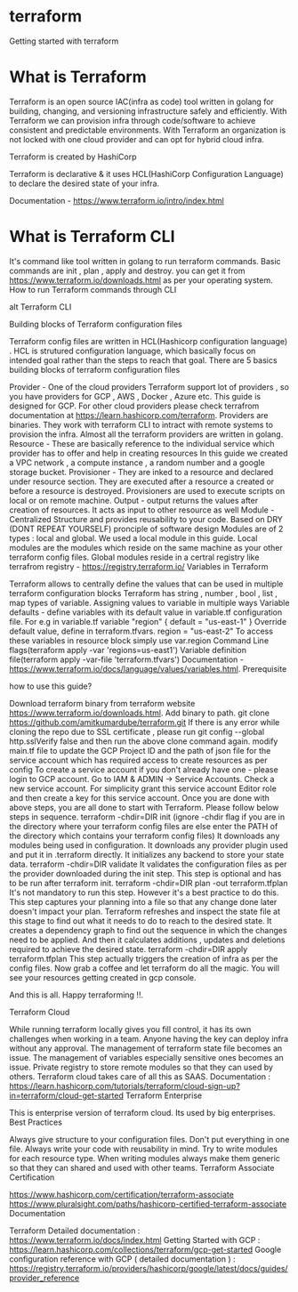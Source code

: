 # terraform
Getting started with terraform

# What is Terraform

Terraform is an open source IAC(infra as code) tool written in golang for building, changing, and versioning infrastructure safely and efficiently. With Terraform we can provision infra through code/software to achieve consistent and predictable environments. With Terraform an organization is not locked with one cloud provider and can opt for hybrid cloud infra.

Terraform is created by HashiCorp

Terraform is declarative & it uses HCL(HashiCorp Configuration Language) to declare the desired state of your infra.

Documentation - https://www.terraform.io/intro/index.html

# What is Terraform CLI

It's command like tool written in golang to run terraform commands.
Basic commands are init , plan , apply and destroy.
you can get it from https://www.terraform.io/downloads.html as per your operating system.
How to run Terraform commands through CLI

alt Terraform CLI

Building blocks of Terraform configuration files

Terraform config files are written in HCL(Hashicorp configuration language) . HCL is strutured configuration language, which basically focus on intended goal rather than the steps to reach that goal. There are 5 basics building blocks of terraform configuration files

Provider - One of the cloud providers
Terraform support lot of providers , so you have providers for GCP , AWS , Docker , Azure etc. This guide is designed for GCP. For other cloud providers please check terrafrom documentation at https://learn.hashicorp.com/terraform.
Providers are binaries. They work with terraform CLI to intract with remote systems to provision the infra.
Almost all the terraform providers are written in golang.
Resource - These are basically reference to the individual service which provider has to offer and help in creating resources In this guide we created a VPC network , a compute instance , a random number and a google storage bucket.
Provisioner - They are inked to a resource and declared under resource section. They are executed after a resource a created or before a resource is destroyed.
Provisioners are used to execute scripts on local or on remote machine.
Output - output returns the values after creation of resources. It acts as input to other resource as well
Module -Centralized Structure and provides reusability to your code. Based on DRY (DONT REPEAT YOURSELF) pronciple of software design
Modules are of 2 types : local and global. We used a local module in this guide.
Local modules are the modules which reside on the same machine as your other terraform config files.
Global modules reside in a certral registry like terrafrom registry - https://registry.terraform.io/
Variables in Terraform

Terraform allows to centrally define the values that can be used in multiple terraform configuration blocks
Terraform has string , number , bool , list , map types of variable.
Assigning values to variable in multiple ways
Variable defaults - define variables with its default value in variable.tf configuration file. For e.g in variable.tf variable "region" { default = "us-east-1" }
Override default value, define in terraform.tfvars. region = "us-east-2"
To access these variables in resource block simply use var.region
Command Line flags(terraform apply -var 'regions=us-east1')
Variable definition file(terraform apply -var-file 'terraform.tfvars')
Documentation - https://www.terraform.io/docs/language/values/variables.html.
Prerequisite

how to use this guide?

Download terraform binary from terraform website https://www.terraform.io/downloads.html.
Add binary to path.
git clone https://github.com/amitkumardube/terraform.git
If there is any error while cloning the repo due to SSL certificate , please run git config --global http.sslVerify false and then run the above clone command again.
modify main.tf file to update the GCP Project ID and the path of json file for the service account which has required access to create resources as per config
To create a service account if you don't already have one - please login to GCP account. Go to IAM & ADMIN -> Service Accounts. Check a new service account. For simplicity grant this service account Editor role and then create a key for this service account.
Once you are done with above steps, you are all done to start with Terraform. Please follow below steps in sequence.
terraform -chdir=DIR init (ignore -chdir flag if you are in the directory where your terraform config files are else enter the PATH of the directory which contains your terraform config files)
It downloads any modules being used in configuration.
It downloads any provider plugin used and put it in .terraform directly.
It initializes any backend to store your state data.
terraform -chdir=DIR validate
It validates the configuration files as per the provider downloaded during the init step.
This step is optional and has to be run after terraform init.
terraform -chdir=DIR plan -out terraform.tfplan
It's not mandatory to run this step. However it's a best practice to do this.
This step captures your planning into a file so that any change done later doesn't impact your plan.
Terraform refreshes and inspect the state file at this stage to find out what it needs to do to reach to the desired state.
It creates a dependency graph to find out the sequence in which the changes need to be applied.
And then it calculates additions , updates and deletions required to achieve the desired state.
terraform -chdir=DIR apply terraform.tfplan
This step actually triggers the creation of infra as per the config files.
Now grab a coffee and let terraform do all the magic. You will see your resources getting created in gcp console.

And this is all. Happy terraforming !!.

Terraform Cloud

While running terraform locally gives you fill control, it has its own challenges when working in a team.
Anyone having the key can deploy infra without any approval.
The management of terraform state file becomes an issue.
The management of variables especially sensitive ones becomes an issue.
Private registry to store remote modules so that they can used by others.
Terraform cloud takes care of all this as SAAS.
Documentation : https://learn.hashicorp.com/tutorials/terraform/cloud-sign-up?in=terraform/cloud-get-started
Terraform Enterprise

This is enterprise version of terraform cloud.
Its used by big enterprises.
Best Practices

Always give structure to your configuration files. Don't put everything in one file.
Always write your code with reusability in mind. Try to write modules for each resource type.
When writing modules always make them generic so that they can shared and used with other teams.
Terraform Associate Certification

https://www.hashicorp.com/certification/terraform-associate
https://www.pluralsight.com/paths/hashicorp-certified-terraform-associate
Documentation

Terraform Detailed documentation : https://www.terraform.io/docs/index.html
Getting Started with GCP : https://learn.hashicorp.com/collections/terraform/gcp-get-started
Google configuration reference with GCP ( detailed documentation ) : https://registry.terraform.io/providers/hashicorp/google/latest/docs/guides/provider_reference
